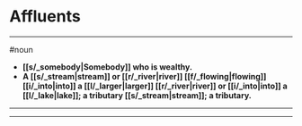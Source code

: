 # Affluents
---
#noun
- **[[s/_somebody|Somebody]] who is wealthy.**
- **A [[s/_stream|stream]] or [[r/_river|river]] [[f/_flowing|flowing]] [[i/_into|into]] a [[l/_larger|larger]] [[r/_river|river]] or [[i/_into|into]] a [[l/_lake|lake]]; a tributary [[s/_stream|stream]]; a tributary.**
---
---
